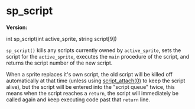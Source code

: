 # sp_script

**Version:** <VersionInfo dink="" standalone />&nbsp;<VersionInfo freedink="" standalone />&nbsp;<VersionInfo dinkhd="" standalone />&nbsp;<VersionInfo yedink="" standalone />

<Prototype>int sp_script(int active_sprite, string script[9])</Prototype>

`sp_script()` kills any scripts currently owned by `active_sprite`, sets the script for the `active_sprite`, executes the `main` procedure of the script, and returns the script number of the new script.

When a sprite replaces it's own script, the old script will be killed off automatically at that time (unless using [script_attach(0)](./script-attach.md) to keep the script alive), but the script will be entered into the "script queue" twice, this means when the script reaches a `return`, the script will immediately be called again and keep executing code past that `return` line.
